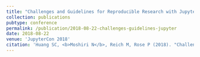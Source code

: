 ```yaml
---
title: "Challenges and Guidelines for Reproducible Research with Jupyter Notebook"
collection: publications
pubtype: conference
permalink: /publication/2018-08-22-challenges-guidelines-jupyter
date: 2018-08-22
venue: 'JupyterCon 2018'
citation: 'Huang SC, <b>Moshiri N</b>, Reich M, Rose P (2018). "Challenges and Guidelines for Reproducible Research with Jupyter Notebook." <i>JupyterCon 2018</i>. Poster.'
---
```

